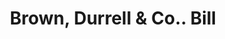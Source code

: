 ---
doi: 10.7916/D8M62XCJ
date_other: '1880'
date_other_textual: 1880-1889
form: printed ephemera
genre:
- Invoices
name:
- Brown, Durrell & Co.
object_in_context_url: https://biggert.cul.columbia.edu/items/view/ave_biggert_00341
subject_hierarchical_geographic:
- Boston, Massachusetts, United States
subject_name:
- Brown, Durrell & Co.
title: Brown, Durrell & Co.. Bill
sort_title: Brown, Durrell & Co.. Bill
call_number: ave_biggert_00341
coordinates:
- 42.35805555555556,-71.06361111111111
pid: ave_biggert_00341
identifiers: ave_biggert_00341
thumbnail: https://derivativo-1.library.columbia.edu/iiif/2/ldpd:344112/full/!256,256/0/native.jpg
permalink: /biggert/ave_biggert_00341/
layout: iiif-image-page
---
